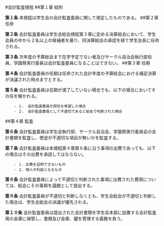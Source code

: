 #会計監査規程
##第１章 総則

__第１条__ 本規程は学生会の会計監査委員に関して規定したものである。
##第２章 任命

__第２条__ 会計監査委員は学生会総会規程第３章に定める決算総会において、学生会員の中から２名以上の候補者を募り、同決算総会の承認を経て学生会長に任命される。

__第３条__ 次年度の予算総会まで在学予定でない者及びサークル自治会執行部役員、学園祭実行委員は会計監査委員になることはできない。
##第３章 任期

__第４条__ 会計監査委員の任期は任命された会計年度の予算総会における補足決算が決議された時点までとする。

__第５条__ 会計監査委員は任期が満了していない場合でも、以下の場合においてその任を解かれる。

		- １． 会計監査委員が辞任を希望した場合
		- ２． 会計監査委員として不適切であると総会で判断された場合
##第４章 監査

__第６条__ 会計監査委員は学生会執行部、サークル自治会、学園祭実行委員会の会計書類を監査し、使途が不適切な項目が無いかを監査する。

__第７条__ 会計監査委員は本規程第４章第６条に沿う事項の出費であっても、以下の場合はその出費を承認してはならない。

		- １．出費を証明できないもの
		- ２．個人の利益となるもの

__第８条__ 会計監査委員によって不適切と判断された事項に出費された費用については、総会にその事柄を議題として提出する。

__第９条__ 会計監査委員が不適切と判断しなくとも、学生会総会が不適切と判断した場合は、学生会総会の決議が優先される。

__第１０条__ 会計監査委員は提出された会計書類を学生会本部に設置する会計監査用の金庫に保管し、書類及び金庫、鍵を管理する義務を負う。
